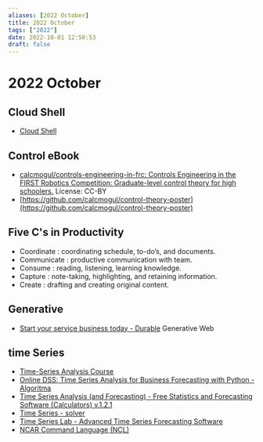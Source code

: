 ```yaml
---
aliases: [2022 October]
title: 2022 October
tags: ["2022"]
date: 2022-10-01 12:50:53
draft: false
---
```


# 2022 October

## Cloud Shell

- [Cloud Shell](https://shell.cloud.google.com/?show=ide%2Cterminal)

## Control eBook

- [calcmogul/controls-engineering-in-frc: Controls Engineering in the FIRST Robotics Competition: Graduate-level control theory for high schoolers.](https://github.com/calcmogul/controls-engineering-in-frc) License: CC-BY
- [https://github.com/calcmogul/control-theory-poster](https://github.com/calcmogul/control-theory-poster)

## Five C's in Productivity

- Coordinate : coordinating schedule, to-do’s, and documents.
- Communicate : productive communication with team.
- Consume : reading, listening, learning knowledge.
- Capture : note-taking, highlighting, and retaining information.
- Create : drafting and creating original content.

## Generative

- [Start your service business today - Durable](https://durable.co/) Generative Web

## time Series

- [Time-Series Analysis Course](https://www.intel.com/content/www/us/en/developer/learn/course-time-series-analysis.html)
- [Online DSS: Time Series Analysis for Business Forecasting with Python - Algoritma](https://algorit.ma/ds-course/forecasting-python/#toggle-id-5-closed)
- [Time Series Analysis (and Forecasting) - Free Statistics and Forecasting Software (Calculators) v.1.2.1](http://www.wessa.net/tsa.wasp)
- [Time Series - solver](https://www.solver.com/time-series)
- [Time Series Lab - Advanced Time Series Forecasting Software](https://timeserieslab.com/)
- [NCAR Command Language (NCL)](https://www.ncl.ucar.edu/index.shtml)
